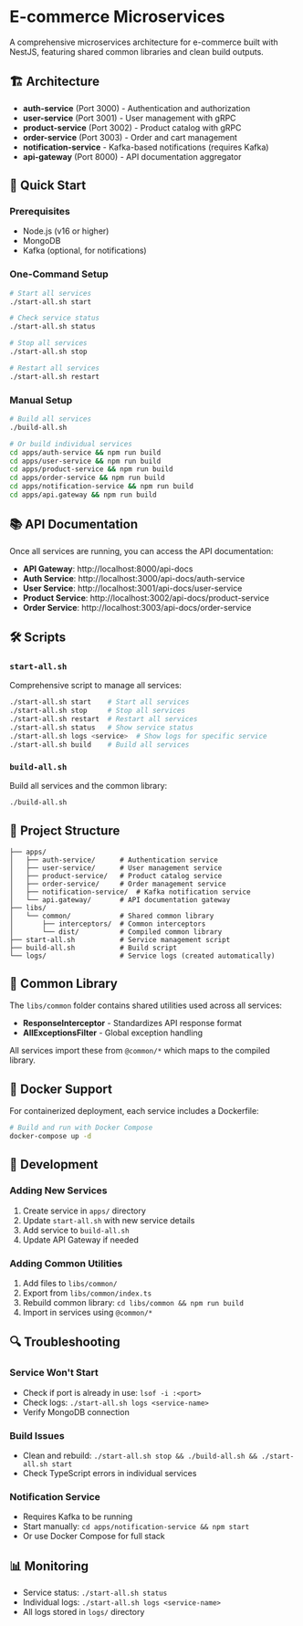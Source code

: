 # E-commerce Microservices

A comprehensive microservices architecture for e-commerce built with NestJS, featuring shared common libraries and clean build outputs.

## 🏗️ Architecture

- **auth-service** (Port 3000) - Authentication and authorization
- **user-service** (Port 3001) - User management with gRPC
- **product-service** (Port 3002) - Product catalog with gRPC
- **order-service** (Port 3003) - Order and cart management
- **notification-service** - Kafka-based notifications (requires Kafka)
- **api-gateway** (Port 8000) - API documentation aggregator

## 🚀 Quick Start

### Prerequisites
- Node.js (v16 or higher)
- MongoDB
- Kafka (optional, for notifications)

### One-Command Setup

```bash
# Start all services
./start-all.sh start

# Check service status
./start-all.sh status

# Stop all services
./start-all.sh stop

# Restart all services
./start-all.sh restart
```

### Manual Setup

```bash
# Build all services
./build-all.sh

# Or build individual services
cd apps/auth-service && npm run build
cd apps/user-service && npm run build
cd apps/product-service && npm run build
cd apps/order-service && npm run build
cd apps/notification-service && npm run build
cd apps/api.gateway && npm run build
```

## 📚 API Documentation

Once all services are running, you can access the API documentation:

- **API Gateway**: http://localhost:8000/api-docs
- **Auth Service**: http://localhost:3000/api-docs/auth-service
- **User Service**: http://localhost:3001/api-docs/user-service
- **Product Service**: http://localhost:3002/api-docs/product-service
- **Order Service**: http://localhost:3003/api-docs/order-service

## 🛠️ Scripts

### `start-all.sh`
Comprehensive script to manage all services:

```bash
./start-all.sh start    # Start all services
./start-all.sh stop     # Stop all services
./start-all.sh restart  # Restart all services
./start-all.sh status   # Show service status
./start-all.sh logs <service>  # Show logs for specific service
./start-all.sh build    # Build all services
```

### `build-all.sh`
Build all services and the common library:

```bash
./build-all.sh
```

## 📁 Project Structure

```
├── apps/
│   ├── auth-service/      # Authentication service
│   ├── user-service/      # User management service
│   ├── product-service/   # Product catalog service
│   ├── order-service/     # Order management service
│   ├── notification-service/  # Kafka notification service
│   └── api.gateway/       # API documentation gateway
├── libs/
│   └── common/            # Shared common library
│       ├── interceptors/  # Common interceptors
│       └── dist/          # Compiled common library
├── start-all.sh           # Service management script
├── build-all.sh           # Build script
└── logs/                  # Service logs (created automatically)
```

## 🔧 Common Library

The `libs/common` folder contains shared utilities used across all services:

- **ResponseInterceptor** - Standardizes API response format
- **AllExceptionsFilter** - Global exception handling

All services import these from `@common/*` which maps to the compiled library.

## 🐳 Docker Support

For containerized deployment, each service includes a Dockerfile:

```bash
# Build and run with Docker Compose
docker-compose up -d
```

## 📝 Development

### Adding New Services

1. Create service in `apps/` directory
2. Update `start-all.sh` with new service details
3. Add service to `build-all.sh`
4. Update API Gateway if needed

### Adding Common Utilities

1. Add files to `libs/common/`
2. Export from `libs/common/index.ts`
3. Rebuild common library: `cd libs/common && npm run build`
4. Import in services using `@common/*`

## 🔍 Troubleshooting

### Service Won't Start
- Check if port is already in use: `lsof -i :<port>`
- Check logs: `./start-all.sh logs <service-name>`
- Verify MongoDB connection

### Build Issues
- Clean and rebuild: `./start-all.sh stop && ./build-all.sh && ./start-all.sh start`
- Check TypeScript errors in individual services

### Notification Service
- Requires Kafka to be running
- Start manually: `cd apps/notification-service && npm start`
- Or use Docker Compose for full stack

## 📊 Monitoring

- Service status: `./start-all.sh status`
- Individual logs: `./start-all.sh logs <service-name>`
- All logs stored in `logs/` directory